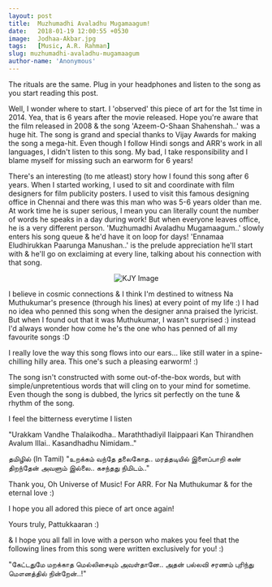 ```yaml
---
layout: post
title:  Muzhumadhi Avaladhu Mugamaagum!
date:   2018-01-19 12:00:55 +0530
image:  Jodhaa-Akbar.jpg
tags:   [Music, A.R. Rahman]
slug: muzhumadhi-avaladhu-mugamaagum
author-name: 'Anonymous'
---
```


The rituals are the same. Plug in your headphones and listen to the song as you start reading this post.

Well, I wonder where to start. I 'observed' this piece of art for the 1st time in 2014. Yea, that is 6 years after the movie released. Hope you're aware that the film released in 2008 & the song 'Azeem-O-Shaan Shahenshah..' was a huge hit. The song is grand and special thanks to Vijay Awards for making the song a mega-hit. Even though I follow Hindi songs and ARR's work in all languages, I didn't listen to this song. My bad, I take responsibility and I blame myself for missing such an earworm for 6 years!

There's an interesting (to me atleast) story how I found this song after 6 years. When I started working, I used to sit and coordinate with film designers for film publicity posters. I used to visit this famous designing office in Chennai and there was this man who was 5-6 years older than me. At work time he is super serious, I mean you can literally count the number of words he speaks in a day during work! But when everyone leaves office, he is a very different person. 'Muzhumadhi Avaladhu Mugamaagum..' slowly enters his song queue & he'd have it on loop for days! 'Ennamaa Eludhirukkan Paarunga Manushan..' is the prelude appreciation he'll start with & he'll go on exclaiming at every line, talking about his connection with that song.

<p style="text-align: center;"><img src="https://pattukkaaran.in/img/ja-blog-post.png" alt="KJY Image" class="img-responsive reveal-in"></p>

I believe in cosmic connections & I think I'm destined to witness Na Muthukumar's presence (through his lines) at every point of my life :) I had no idea who penned this song when the designer anna praised the lyricist. But when I found out that it was Muthukumar, I wasn't surprised :) instead I'd always wonder how come he's the one who has penned of all my favourite songs :D

I really love the way this song flows into our ears... like still water in a spine-chilling hilly area. This one's such a pleasing earworm! :)

The song isn't constructed with some out-of-the-box words, but with simple/unpretentious words that will cling on to your mind for sometime. Even though the song is dubbed, the lyrics sit perfectly on the tune & rhythm of the song.

I feel the bitterness everytime I listen

"Urakkam Vandhe Thalaikodha.. Maraththadiyil Ilaippaari
Kan Thirandhen Avalum Illai.. Kasandhadhu Nimidam.."

தமிழில் (In Tamil)
"உறக்கம் வந்தே தலைகோத.. மரத்தடியில் இளைப்பாறி
கண் திறந்தேன் அவளும் இல்லை.. கசந்தது நிமிடம்.."

Thank you, Oh Universe of Music! For ARR. For Na Muthukumar & for the eternal love :)

I hope you all adored this piece of art once again!

Yours truly, Pattukkaaran :)

& I hope you all fall in love with a person who makes you feel that the following lines from this song were written exclusively for you! :)

"கேட்டதுமே மறக்காத மெல்லிசையும் அவள்தானே..
அதன் பல்லவி சரணம் புரிந்து மௌனத்தில் நின்றேன்..!"
